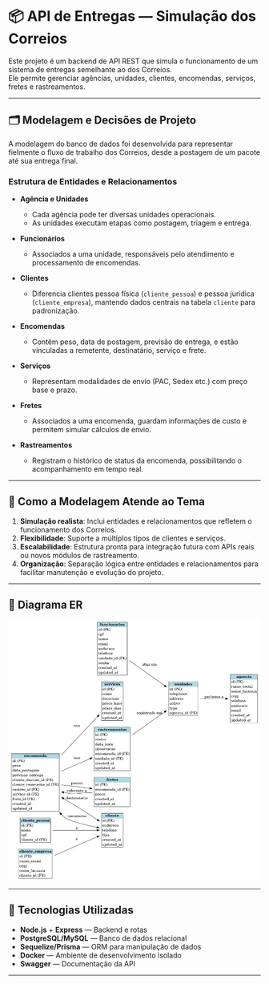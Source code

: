 # 📦 API de Entregas — Simulação dos Correios

Este projeto é um backend de API REST que simula o funcionamento de um sistema de entregas semelhante ao dos Correios.  
Ele permite gerenciar agências, unidades, clientes, encomendas, serviços, fretes e rastreamentos.

---

## 🗂 Modelagem e Decisões de Projeto

A modelagem do banco de dados foi desenvolvida para representar fielmente o fluxo de trabalho dos Correios, desde a postagem de um pacote até sua entrega final.

### Estrutura de Entidades e Relacionamentos

- **Agência e Unidades**
  - Cada agência pode ter diversas unidades operacionais.
  - As unidades executam etapas como postagem, triagem e entrega.

- **Funcionários**
  - Associados a uma unidade, responsáveis pelo atendimento e processamento de encomendas.

- **Clientes**
  - Diferencia clientes pessoa física (`cliente_pessoa`) e pessoa jurídica (`cliente_empresa`), mantendo dados centrais na tabela `cliente` para padronização.

- **Encomendas**
  - Contêm peso, data de postagem, previsão de entrega, e estão vinculadas a remetente, destinatário, serviço e frete.

- **Serviços**
  - Representam modalidades de envio (PAC, Sedex etc.) com preço base e prazo.

- **Fretes**
  - Associados a uma encomenda, guardam informações de custo e permitem simular cálculos de envio.

- **Rastreamentos**
  - Registram o histórico de status da encomenda, possibilitando o acompanhamento em tempo real.

---

## 🎯 Como a Modelagem Atende ao Tema

1. **Simulação realista**: Inclui entidades e relacionamentos que refletem o funcionamento dos Correios.
2. **Flexibilidade**: Suporte a múltiplos tipos de clientes e serviços.
3. **Escalabilidade**: Estrutura pronta para integração futura com APIs reais ou novos módulos de rastreamento.
4. **Organização**: Separação lógica entre entidades e relacionamentos para facilitar manutenção e evolução do projeto.

---

## 📌 Diagrama ER

![Diagrama ER](docs/diagrama_api_correios.png)

---

## 🚀 Tecnologias Utilizadas

- **Node.js** + **Express** — Backend e rotas
- **PostgreSQL/MySQL** — Banco de dados relacional
- **Sequelize/Prisma** — ORM para manipulação de dados
- **Docker** — Ambiente de desenvolvimento isolado
- **Swagger** — Documentação da API

---
